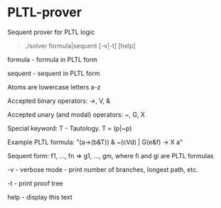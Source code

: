 # PLTL-prover
Sequent prover for PLTL logic

>./solver formula|sequent [-v|-t] [help]

formula - formula in PLTL form

sequent - sequent in PLTL form

Atoms are lowercase letters a-z

Accepted binary operators: ->, V, &

Accepted unary (and modal) operators: ~, G, X

Special keyword: T - Tautology. T = (p|~p)

Example PLTL formula: "(a->(b&T)) & ~(cVd) | G(e&f) -> X a"

Sequent form: f1, ..., fn => g1, ..., gm, where fi and gi are PLTL formulas

-v - verbose mode - print number of branches, longest path, etc.

-t - print proof tree

help - display this text
